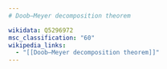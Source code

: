 ```yaml
---
# Doob–Meyer decomposition theorem

wikidata: Q5296972
msc_classification: "60"
wikipedia_links:
  - "[[Doob–Meyer decomposition theorem]]"
---
```

